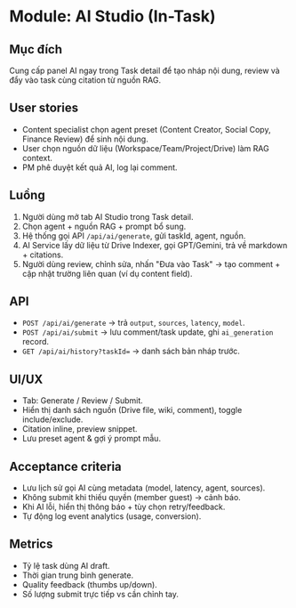 ﻿# Module: AI Studio (In-Task)

## Mục đích
Cung cấp panel AI ngay trong Task detail để tạo nháp nội dung, review và đẩy vào task cùng citation từ nguồn RAG.

## User stories
- Content specialist chọn agent preset (Content Creator, Social Copy, Finance Review) để sinh nội dung.
- User chọn nguồn dữ liệu (Workspace/Team/Project/Drive) làm RAG context.
- PM phê duyệt kết quả AI, log lại comment.

## Luồng
1. Người dùng mở tab AI Studio trong Task detail.
2. Chọn agent + nguồn RAG + prompt bổ sung.
3. Hệ thống gọi API `/api/ai/generate`, gửi taskId, agent, nguồn.
4. AI Service lấy dữ liệu từ Drive Indexer, gọi GPT/Gemini, trả về markdown + citations.
5. Người dùng review, chỉnh sửa, nhấn "Đưa vào Task" → tạo comment + cập nhật trường liên quan (ví dụ content field).

## API
- `POST /api/ai/generate` → trả `output`, `sources`, `latency`, `model`.
- `POST /api/ai/submit` → lưu comment/task update, ghi `ai_generation` record.
- `GET /api/ai/history?taskId=` → danh sách bản nháp trước.

## UI/UX
- Tab: Generate / Review / Submit.
- Hiển thị danh sách nguồn (Drive file, wiki, comment), toggle include/exclude.
- Citation inline, preview snippet.
- Lưu preset agent & gợi ý prompt mẫu.

## Acceptance criteria
- Lưu lịch sử gọi AI cùng metadata (model, latency, agent, sources).
- Không submit khi thiếu quyền (member guest) → cảnh báo.
- Khi AI lỗi, hiển thị thông báo + tùy chọn retry/feedback.
- Tự động log event analytics (usage, conversion).

## Metrics
- Tỷ lệ task dùng AI draft.
- Thời gian trung bình generate.
- Quality feedback (thumbs up/down).
- Số lượng submit trực tiếp vs cần chỉnh tay.
